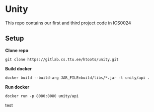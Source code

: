 # Unity

This repo contains our first and third project code in ICS0024

## Setup

**Clone repo**

`git clone https://gitlab.cs.ttu.ee/htoots/unity.git`

**Build docker**

`docker build --build-arg JAR_FILE=build/libs/*.jar -t unity/api .`

**Run docker**

`docker run -p 8080:8080 unity/api`


test
